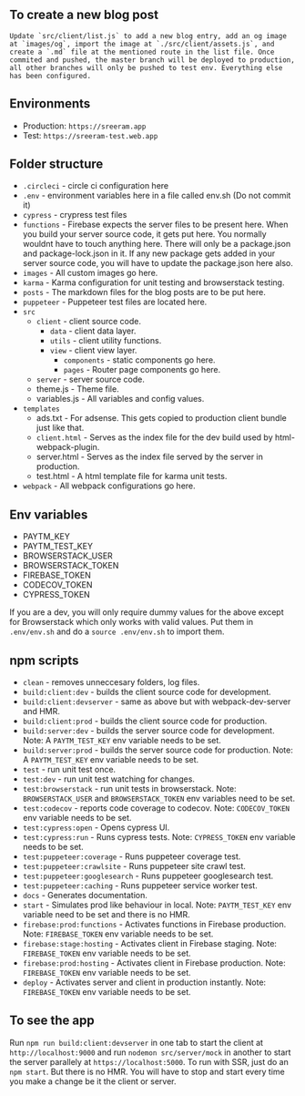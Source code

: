 ## To create a new blog post

    Update `src/client/list.js` to add a new blog entry, add an og image at `images/og`, import the image at `./src/client/assets.js`, and create a `.md` file at the mentioned route in the list file. Once commited and pushed, the master branch will be deployed to production, all other branches will only be pushed to test env. Everything else has been configured.

## Environments

 - Production: `https://sreeram.app`
 - Test: `https://sreeram-test.web.app`

## Folder structure

 - `.circleci` - circle ci configuration here
 - `.env` - environment variables here in a file called env.sh (Do not commit it)
 - `cypress` - crypress test files
 - `functions` - Firebase expects the server files to be present here. When you build your server source code, it gets put here. You normally wouldnt have to touch anything here. There will only be a package.json and package-lock.json in it. If any new package gets added in your server source code, you will have to update the package.json here also.
 - `images` - All custom images go here.
 - `karma` - Karma configuration for unit testing and browserstack testing.
 - `posts` - The markdown files for the blog posts are to be put here.
 - `puppeteer` - Puppeteer test files are located here.
 - `src`
    - `client` - client source code.
      - `data` - client data layer.
      - `utils` - client utility functions.
      - `view` - client view layer.
        - `components` - static components go here.
        - `pages` - Router page components go here.
    - `server` - server source code.
    - theme.js - Theme file.
    - variables.js - All variables and config values.
 - `templates`
    - ads.txt - For adsense. This gets copied to production client bundle just like that.
    - `client.html` - Serves as the index file for the dev build used by html-webpack-plugin.
    - server.html - Serves as the index file served by the server in production.
    - test.html - A html template file for karma unit tests.
  - `webpack` - All webpack configurations go here.


## Env variables

 - PAYTM_KEY
 - PAYTM_TEST_KEY
 - BROWSERSTACK_USER
 - BROWSERSTACK_TOKEN
 - FIREBASE_TOKEN
 - CODECOV_TOKEN
 - CYPRESS_TOKEN

 If you are a dev, you will only require dummy values for the above except for Browserstack which only works with valid values. Put them in `.env/env.sh` and do a `source .env/env.sh` to import them.


## npm scripts
  - `clean` - removes unneccesary folders, log files.
  - `build:client:dev` - builds the client source code for development.
  - `build:client:devserver` - same as above but with webpack-dev-server and HMR.
  - `build:client:prod` - builds the client source code for production.
  - `build:server:dev` - builds the server source code for development. Note: A `PAYTM_TEST_KEY` env variable needs to be set.
  - `build:server:prod` - builds the server source code for production. Note: A `PAYTM_TEST_KEY` env variable needs to be set.
  - `test` - run unit test once.
  - `test:dev` - run unit test watching for changes.
  - `test:browserstack` - run unit tests in browserstack. Note: `BROWSERSTACK_USER` and `BROWSERSTACK_TOKEN` env variables need to be set.
  - `test:codecov` - reports code coverage to codecov. Note: `CODECOV_TOKEN` env variable needs to be set.
  - `test:cypress:open` - Opens cypress UI.
  - `test:cypress:run` -  Runs cypress tests. Note: `CYPRESS_TOKEN` env variable needs to be set.
  - `test:puppeteer:coverage` - Runs puppeteer coverage test.
  - `test:puppeteer:crawlsite` - Runs puppeteer site crawl test.
  - `test:puppeteer:googlesearch` - Runs puppeteer googlesearch test.
  - `test:puppeteer:caching` - Runs puppeteer service worker test.
  - `docs` - Generates documentation.
  - `start` - Simulates prod like behaviour in local. Note: `PAYTM_TEST_KEY` env variable need to be set and there is no HMR.
  - `firebase:prod:functions` - Activates functions in Firebase production. Note: `FIREBASE_TOKEN` env variable needs to be set.
  - `firebase:stage:hosting` - Activates client in Firebase staging. Note: `FIREBASE_TOKEN` env variable needs to be set.
  - `firebase:prod:hosting` - Activates client in Firebase production. Note: `FIREBASE_TOKEN` env variable needs to be set.
  - `deploy` - Activates server and client in production instantly. Note: `FIREBASE_TOKEN` env variable needs to be set.

## To see the app

  Run `npm run build:client:devserver` in one tab to start the client at `http://localhost:9000` and run `nodemon src/server/mock` in another to start the server parallely at `https://localhost:5000`.
  To run with SSR, just do an `npm start`. But there is no HMR. You will have to stop and start every time you make a change be it the client or server.

